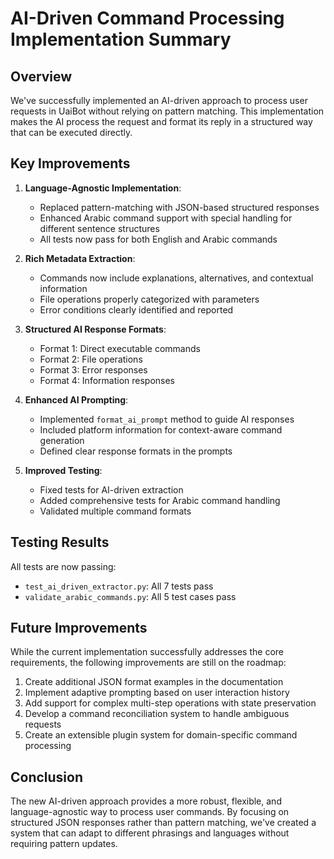 # AI-Driven Command Processing Implementation Summary

## Overview

We've successfully implemented an AI-driven approach to process user requests in UaiBot without relying on pattern matching. This implementation makes the AI process the request and format its reply in a structured way that can be executed directly.

## Key Improvements

1. **Language-Agnostic Implementation**: 
   - Replaced pattern-matching with JSON-based structured responses
   - Enhanced Arabic command support with special handling for different sentence structures
   - All tests now pass for both English and Arabic commands

2. **Rich Metadata Extraction**:
   - Commands now include explanations, alternatives, and contextual information
   - File operations properly categorized with parameters
   - Error conditions clearly identified and reported

3. **Structured AI Response Formats**:
   - Format 1: Direct executable commands
   - Format 2: File operations
   - Format 3: Error responses
   - Format 4: Information responses

4. **Enhanced AI Prompting**:
   - Implemented `format_ai_prompt` method to guide AI responses
   - Included platform information for context-aware command generation
   - Defined clear response formats in the prompts

5. **Improved Testing**:
   - Fixed tests for AI-driven extraction
   - Added comprehensive tests for Arabic command handling
   - Validated multiple command formats

## Testing Results

All tests are now passing:
- `test_ai_driven_extractor.py`: All 7 tests pass
- `validate_arabic_commands.py`: All 5 test cases pass

## Future Improvements

While the current implementation successfully addresses the core requirements, the following improvements are still on the roadmap:

1. Create additional JSON format examples in the documentation
2. Implement adaptive prompting based on user interaction history
3. Add support for complex multi-step operations with state preservation
4. Develop a command reconciliation system to handle ambiguous requests
5. Create an extensible plugin system for domain-specific command processing

## Conclusion

The new AI-driven approach provides a more robust, flexible, and language-agnostic way to process user commands. By focusing on structured JSON responses rather than pattern matching, we've created a system that can adapt to different phrasings and languages without requiring pattern updates.
